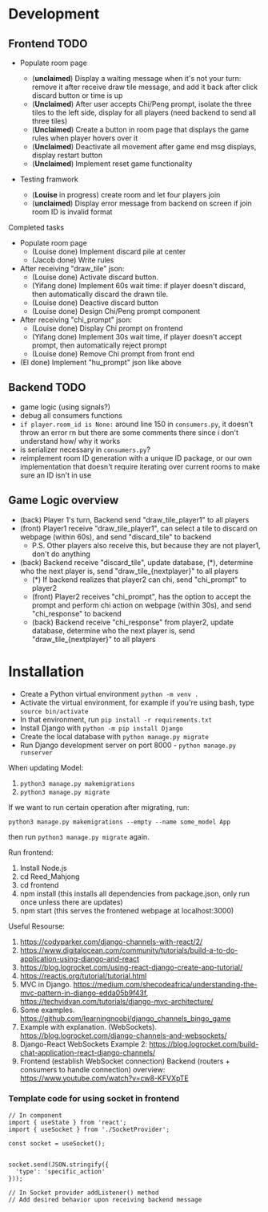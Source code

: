 # Development

## Frontend TODO

- Populate room page
  - (**unclaimed**) Display a waiting message when it's not your turn: remove it after receive draw tile message, and add it back after click discard button or time is up
  - (**Unclaimed**) After user accepts Chi/Peng prompt, isolate the three tiles to the left side, display for all players (need backend to send all three tiles)
  - (**Unclaimed**) Create a button in room page that displays the game rules when player hovers over it
  - (**Unclaimed**) Deactivate all movement after game end msg displays, display restart button
  - (**Unclaimed**) Implement reset game functionality

- Testing framwork
  - (**Louise** in progress) create room and let four players join
  - (**unclaimed**) Display error message from backend on screen if join room ID is invalid format

Completed tasks

- Populate room page
  - (Louise done) Implement discard pile at center
  - (Jacob done) Write rules
- After receiving "draw_tile" json:  
    - (Louise done) Activate discard button. 
    - (Yifang done) Implement 60s wait time: if player doesn't discard, then automatically discard the drawn tile. 
    - (Louise done) Deactive discard button 
  -  (Louise done) Design Chi/Peng prompt component
- After receiving "chi_prompt" json:
    - (Louise done) Display Chi prompt on frontend
    - (Yifang done) Implement 30s wait time, if player doesn't accept prompt, then automatically reject prompt
    - (Louise done) Remove Chi prompt from front end
- (El done) Implement "hu_prompt" json like above


## Backend TODO
- game logic (using signals?)
- debug all consumers functions
- `if player.room_id is None:` around line 150 in `consumers.py`, it doesn't throw an error rn but there are some comments there since i don't understand how/ why it works
- is serializer necessary in `consumers.py`?
- reimplement room ID generation with a unique ID package, or our own implementation that doesn't require iterating over current rooms to make sure an ID isn't in use

## Game Logic overview 
- (back) Player 1's turn, Backend send "draw_tile_player1" to all players
- (front) Player1 receive "draw_tile_player1", can select a tile to discard on webpage (within 60s), and send "discard_tile" to backend
  - P.S. Other players also receive this, but because they are not player1, don't do anything
- (back) Backend receive "discard_tile", update database, (*), determine who the next player is, send "draw_tile_{nextplayer}" to all players
  - (*) If backend realizes that player2 can chi, send "chi_prompt" to player2
  - (front) Player2 receives "chi_prompt", has the option to accept the prompt and perform chi action on webpage (within 30s), and send "chi_response" to backend
  - (back) Backend receive "chi_response" from player2, update database, determine who the next player is, send "draw_tile_{nextplayer}" to all players

# Installation

* Create a Python virtual environment ```python -m venv .```
* Activate the virtual environment, for example if you're using bash, type ```source bin/activate```
* In that environment, run ```pip install -r requirements.txt```
* Install Django with ```python -m pip install Django```
* Create the local database with ```python manage.py migrate```
* Run Django development server on port 8000 - ```python manage.py runserver```

When updating Model:

1. `python3 manage.py makemigrations`
2. `python3 manage.py migrate`

If we want to run certain operation after migrating, run:

`python3 manage.py makemigrations --empty --name some_model App`

then run `python3 manage.py migrate` again.

Run frontend:
1. Install Node.js
2. cd Reed_Mahjong
3. cd frontend
4. npm install (this installs all dependencies from package.json, only run once unless there are updates)
5. npm start (this serves the frontened webpage at localhost:3000)

Useful Resourse:
1. https://codyparker.com/django-channels-with-react/2/
2. https://www.digitalocean.com/community/tutorials/build-a-to-do-application-using-django-and-react
3. https://blog.logrocket.com/using-react-django-create-app-tutorial/ 
4. https://reactjs.org/tutorial/tutorial.html 
5. MVC in Django. https://medium.com/shecodeafrica/understanding-the-mvc-pattern-in-django-edda05b9f43f, https://techvidvan.com/tutorials/django-mvc-architecture/
6. Some examples. https://github.com/learningnoobi/django_channels_bingo_game
7. Example with explanation. (WebSockets). https://blog.logrocket.com/django-channels-and-websockets/
8. Django-React WebSockets Example 2: https://blog.logrocket.com/build-chat-application-react-django-channels/
9. Frontend (establish WebSocket connection) Backend (routers + consumers to handle connection) overview: https://www.youtube.com/watch?v=cw8-KFVXpTE


### Template code for using socket in frontend

```
// In component
import { useState } from 'react';
import { useSocket } from './SocketProvider';

const socket = useSocket();


socket.send(JSON.stringify({
  'type': 'specific_action'
}));

// In Socket provider addListener() method
// Add desired behavior upon receiving backend message
```
